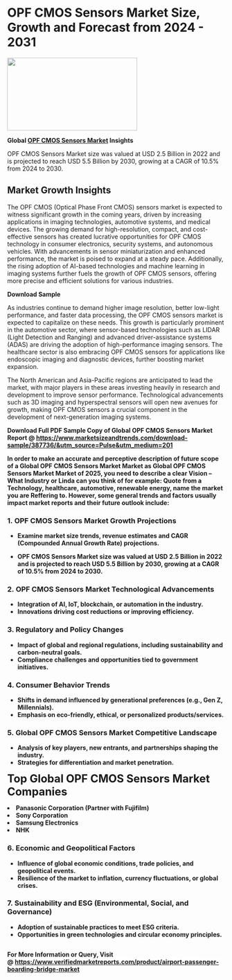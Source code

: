 <H1>OPF CMOS Sensors Market Size, Growth and Forecast from 2024 - 2031</H1><img class="aligncenter size-medium wp-image-584254" src="https://thirdeyenews.in/wp-content/uploads/2024/09/Global-Market-Research-300x168.jpeg" alt="" width="300" height="168" /><p><strong>Global&nbsp;<a href="https://www.marketsizeandtrends.com/download-sample/387736/&amp;utm_source=Pulse&amp;utm_medium=201">OPF CMOS Sensors Market</a> Insights</strong></p><p>OPF CMOS Sensors Market size was valued at USD 2.5 Billion in 2022 and is projected to reach USD 5.5 Billion by 2030, growing at a CAGR of 10.5% from 2024 to 2030.</p><p><h2>Market Growth Insights</h2> <p>The OPF CMOS (Optical Phase Front CMOS) sensors market is expected to witness significant growth in the coming years, driven by increasing applications in imaging technologies, automotive systems, and medical devices. The growing demand for high-resolution, compact, and cost-effective sensors has created lucrative opportunities for OPF CMOS technology in consumer electronics, security systems, and autonomous vehicles. With advancements in sensor miniaturization and enhanced performance, the market is poised to expand at a steady pace. Additionally, the rising adoption of AI-based technologies and machine learning in imaging systems further fuels the growth of OPF CMOS sensors, offering more precise and efficient solutions for various industries.</p> <p><strong>Download Sample</strong></p> <p>As industries continue to demand higher image resolution, better low-light performance, and faster data processing, the OPF CMOS sensors market is expected to capitalize on these needs. This growth is particularly prominent in the automotive sector, where sensor-based technologies such as LIDAR (Light Detection and Ranging) and advanced driver-assistance systems (ADAS) are driving the adoption of high-performance imaging sensors. The healthcare sector is also embracing OPF CMOS sensors for applications like endoscopic imaging and diagnostic devices, further boosting market expansion.</p> <p>The North American and Asia-Pacific regions are anticipated to lead the market, with major players in these areas investing heavily in research and development to improve sensor performance. Technological advancements such as 3D imaging and hyperspectral sensors will open new avenues for growth, making OPF CMOS sensors a crucial component in the development of next-generation imaging systems.</p> <p><strong></p><p><span class=""><strong>Download Full PDF Sample Copy of Global OPF CMOS Sensors Market Report</strong> @ <a href="https://www.marketsizeandtrends.com/download-sample/387736/&amp;utm_source=Pulse&amp;utm_medium=201" target="_blank">https://www.marketsizeandtrends.com/download-sample/387736/&amp;utm_source=Pulse&amp;utm_medium=201</a></span></p><p>In order to make an accurate and perceptive description of future scope of a Global&nbsp;OPF CMOS Sensors Market Market as Global&nbsp;OPF CMOS Sensors Market Market of 2025, you need to describe a clear Vision &ndash; What Industry or Linda can you think of for example: Quote from a Technology, healthcare, automotive, renewable energy, name the market you are Reffering to. However, some general trends and factors usually impact market reports and their future outlook include:</p><h3>1.&nbsp;<strong>OPF CMOS Sensors Market Growth Projections</strong></h3><ul><li>Examine market size trends, revenue estimates and CAGR (Compounded Annual Growth Rate) projections.</li><li><p>OPF CMOS Sensors Market size was valued at USD 2.5 Billion in 2022 and is projected to reach USD 5.5 Billion by 2030, growing at a CAGR of 10.5% from 2024 to 2030.</p></li></ul><h3>2.&nbsp;<strong>OPF CMOS Sensors Market Technological Advancements</strong></h3><ul><li>Integration of AI, IoT, blockchain, or automation in the industry.</li><li>Innovations driving cost reductions or improving efficiency.</li></ul><h3>3.&nbsp;<strong>Regulatory and Policy Changes</strong></h3><ul><li>Impact of global and regional regulations, including sustainability and carbon-neutral goals.</li><li>Compliance challenges and opportunities tied to government initiatives.</li></ul><h3>4.&nbsp;<strong>Consumer Behavior Trends</strong></h3><ul><li>Shifts in demand influenced by generational preferences (e.g., Gen Z, Millennials).</li><li>Emphasis on eco-friendly, ethical, or personalized products/services.</li></ul><h3>5.&nbsp;<strong>Global OPF CMOS Sensors Market Competitive Landscape</strong></h3><ul><li>Analysis of key players, new entrants, and partnerships shaping the industry.</li><li>Strategies for differentiation and market penetration.</li></ul><p data-pm-slice="1 1 []"><span style="color: inherit; font-family: inherit; font-size: 25px;">Top Global OPF CMOS Sensors Market Companies</span></p><div class="" data-test-id=""><p><li>Panasonic Corporation (Partner with Fujifilm)</li><li> Sony Corporation</li><li> Samsung Electronics</li><li> NHK</li></p></div><h3>6.&nbsp;<strong>Economic and Geopolitical Factors</strong></h3><ul><li>Influence of global economic conditions, trade policies, and geopolitical events.</li><li>Resilience of the market to inflation, currency fluctuations, or global crises.</li></ul><h3>7.&nbsp;<strong>Sustainability and ESG (Environmental, Social, and Governance)</strong></h3><ul><li>Adoption of sustainable practices to meet ESG criteria.</li><li>Opportunities in green technologies and circular economy principles.</li></ul><h2><strong style="font-size: 14px;">For More Information or Query, Visit @&nbsp;</strong><a style="background-color: #ffffff; font-size: 14px;" href="https://www.marketsizeandtrends.com/report/opf-cmos-sensors-market/" target="_blank">https://www.verifiedmarketreports.com/product/airport-passenger-boarding-bridge-market</a></h2>
